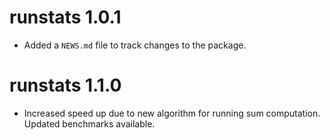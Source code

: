 # runstats 1.0.1

* Added a `NEWS.md` file to track changes to the package.

# runstats 1.1.0

* Increased speed up due to new algorithm for running sum computation. Updated benchmarks available. 
